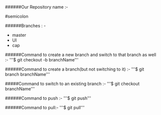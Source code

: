 ######Our Repository name :- 

#semicolon

######Branches : -
*	master
*	UI
*	cap

######Command to create a new branch and switch to that branch as well :-
'''$ git checkout -b branchName'''

######Command to create a branch(but not switching to it) :-
'''$ git branch branchName'''

#####Command to switch to an existing branch :-
'''$ git checkout branchName'''

######Command to push :-
'''$ git push'''

######Command to pull:-
'''$ git pull'''



